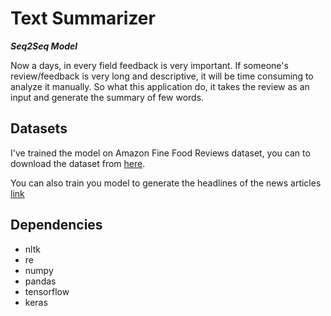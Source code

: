 # Text Summarizer
***Seq2Seq Model***

Now a days, in every field feedback is very important. If someone's review/feedback is very long and descriptive, it will be time consuming to analyze it manually.
So what this application do, it takes the review as an input and generate the summary of few words. <br />

## Datasets
I've trained the model on Amazon Fine Food Reviews dataset, you can to download the dataset from [here](https://www.kaggle.com/snap/amazon-fine-food-reviews).

You can also train you model to generate the headlines of the news articles [link](https://www.kaggle.com/snapcrack/all-the-news) 

## Dependencies
* nltk
* re
* numpy
* pandas
* tensorflow
* keras
